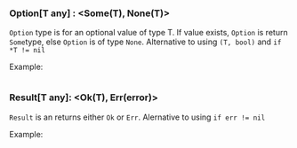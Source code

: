 ### Option[T any] : <Some(T), None(T)>

`Option` type is for an optional value of type T. If value exists, `Option` is return `Some`type, else `Option` is of type `None`.
Alternative to using `(T, bool)` and `if *T != nil`

Example:

``` go

```

### Result[T any]: <Ok(T), Err(error)>
`Result` is an returns either `Ok` or `Err`.
Alernative to using  `if err != nil`

Example:

``` go

```
